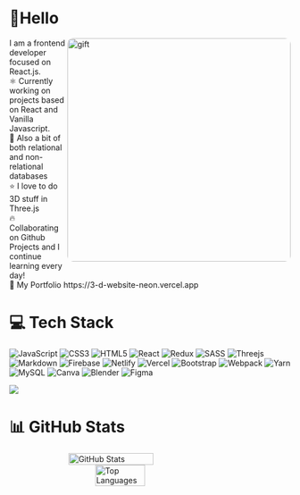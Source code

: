 # 🙂Hello
<img alt='gift' width='400' align='right' style="border-radius: 10px" src='https://miro.medium.com/max/1000/1*dcL4QoY64t9rOsLQpNYwJg.gif'>
I am a frontend developer focused on React.js.
<br>⚛️ Currently working on projects based on React and Vanilla Javascript.
<br>🧱 Also a bit of both relational and non-relational databases
<br>⭐ I love to do 3D stuff in Three.js
<br>🔥 Collaborating on Github Projects and I continue learning every day!
<br>👜 My Portfolio https://3-d-website-neon.vercel.app

# 💻 Tech Stack
![JavaScript](https://img.shields.io/badge/javascript-%23323330.svg?style=flat&logo=javascript&logoColor=%23F7DF1E) ![CSS3](https://img.shields.io/badge/css3-%231572B6.svg?style=flat&logo=css3&logoColor=white) ![HTML5](https://img.shields.io/badge/html5-%23E34F26.svg?style=flat&logo=html5&logoColor=white) ![React](https://img.shields.io/badge/react-%2320232a.svg?style=flat&logo=react&logoColor=%2361DAFB) ![Redux](https://img.shields.io/badge/redux-%23593d88.svg?style=flat&logo=redux&logoColor=white) ![SASS](https://img.shields.io/badge/SASS-hotpink.svg?style=flat&logo=SASS&logoColor=white) ![Threejs](https://img.shields.io/badge/threejs-black?style=flat&logo=three.js&logoColor=white) ![Markdown](https://img.shields.io/badge/markdown-%23000000.svg?style=flat&logo=markdown&logoColor=white) ![Firebase](https://img.shields.io/badge/firebase-%23039BE5.svg?style=flat&logo=firebase) ![Netlify](https://img.shields.io/badge/netlify-%23000000.svg?style=flat&logo=netlify&logoColor=#00C7B7) ![Vercel](https://img.shields.io/badge/vercel-%23000000.svg?style=flat&logo=vercel&logoColor=white) ![Bootstrap](https://img.shields.io/badge/bootstrap-%23563D7C.svg?style=flat&logo=bootstrap&logoColor=white)  ![Webpack](https://img.shields.io/badge/webpack-%238DD6F9.svg?style=flat&logo=webpack&logoColor=black) ![Yarn](https://img.shields.io/badge/yarn-%232C8EBB.svg?style=flat&logo=yarn&logoColor=white) ![MySQL](https://img.shields.io/badge/mysql-%2300f.svg?style=flat&logo=mysql&logoColor=white) ![Canva](https://img.shields.io/badge/Canva-%2300C4CC.svg?style=flat&logo=Canva&logoColor=white) ![Blender](https://img.shields.io/badge/blender-%23F5792A.svg?style=flat&logo=blender&logoColor=white) 	![Figma](https://img.shields.io/badge/figma-%23F24E1E.svg?style=flat&logo=figma&logoColor=white)

[![](https://visitcount.itsvg.in/api?id=D&icon=0&color=0)](https://visitcount.itsvg.in)

# 📊 GitHub Stats

<div style="display:flex; flex-wrap: wrap; justify-content:center;">
  <img src="https://github-readme-stats-nine-blond-35.vercel.app/api?username=DiegoCascavita&show_icons=true&theme=dark#gh-dark-mode-only" alt="GitHub Stats" style="width: 55%; margin-right: 15px;">
  <img src="https://github-readme-stats-nine-blond-35.vercel.app/api/top-langs/?username=DiegoCascavita&theme=dark&hide_border=false&include_all_commits=true&count_private=true&layout=compact" alt="Top Languages" style="width: 42%; margin-left: 15px;">
</div>

